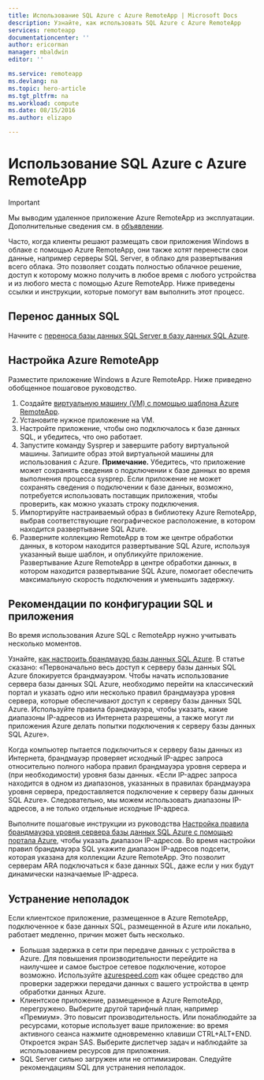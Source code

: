 ```yaml
---
title: Использование SQL Azure с Azure RemoteApp | Microsoft Docs
description: Узнайте, как использовать SQL Azure с Azure RemoteApp
services: remoteapp
documentationcenter: ''
author: ericorman
manager: mbaldwin
editor: ''

ms.service: remoteapp
ms.devlang: na
ms.topic: hero-article
ms.tgt_pltfrm: na
ms.workload: compute
ms.date: 08/15/2016
ms.author: elizapo

---
```

# Использование SQL Azure с Azure RemoteApp
> [!IMPORTANT]
> Мы выводим удаленное приложение Azure RemoteApp из эксплуатации. Дополнительные сведения см. в [объявлении](https://go.microsoft.com/fwlink/?linkid=821148).
> 
> 

Часто, когда клиенты решают размещать свои приложения Windows в облаке с помощью Azure RemoteApp, они также хотят перенести свои данные, например серверы SQL Server, в облако для развертывания всего облака. Это позволяет создать полностью облачное решение, доступ к которому можно получить в любое время с любого устройства и из любого места с помощью Azure RemoteApp. Ниже приведены ссылки и инструкции, которые помогут вам выполнить этот процесс.

## Перенос данных SQL
Начните с [переноса базы данных SQL Server в базу данных SQL Azure](../sql-database/sql-database-cloud-migrate.md).

## Настройка Azure RemoteApp
Разместите приложение Windows в Azure RemoteApp. Ниже приведено обобщенное пошаговое руководство.

1. Создайте [виртуальную машину (VM) с помощью шаблона Azure RemoteApp](remoteapp-imageoptions.md).
2. Установите нужное приложение на VM.
3. Настройте приложение, чтобы оно подключалось к базе данных SQL, и убедитесь, что оно работает.
4. Запустите команду Sysprep и завершите работу виртуальной машины. Запишите образ этой виртуальной машины для использования с Azure. **Примечание.** Убедитесь, что приложение может сохранять сведения о подключении к базе данных во время выполнения процесса sysprep. Если приложение не может сохранять сведения о подключении к базе данных, возможно, потребуется использовать поставщик приложения, чтобы проверить, как можно указать строку подключения.
5. Импортируйте настраиваемый образ в библиотеку Azure RemoteApp, выбрав соответствующие географическое расположение, в котором находится развертывание SQL Azure.
6. Разверните коллекцию RemoteApp в том же центре обработки данных, в котором находится развертывание SQL Azure, используя указанный выше шаблон, и опубликуйте приложение. Развертывание Azure RemoteApp в центре обработки данных, в котором находится развертывание SQL Azure, помогает обеспечить максимальную скорость подключения и уменьшить задержку.

## Рекомендации по конфигурации SQL и приложения
Во время использования Azure SQL с RemoteApp нужно учитывать несколько моментов.

Узнайте, [как настроить брандмауэр базы данных SQL Azure](../sql-database/sql-database-firewall-configure.md). В статье сказано: «Первоначально весь доступ к серверу базы данных SQL Azure блокируется брандмауэром. Чтобы начать использование сервера базы данных SQL Azure, необходимо перейти на классический портал и указать одно или несколько правил брандмауэра уровня сервера, которые обеспечивают доступ к серверу базы данных SQL Azure. Используйте правила брандмауэра, чтобы указать, какие диапазоны IP-адресов из Интернета разрешены, а также могут ли приложения Azure делать попытки подключения к серверу базы данных SQL Azure».

Когда компьютер пытается подключиться к серверу базы данных из Интернета, брандмауэр проверяет исходный IP-адрес запроса относительно полного набора правил брандмауэра уровня сервера и (при необходимости) уровня базы данных. «Если IP-адрес запроса находится в одном из диапазонов, указанных в правилах брандмауэра уровня сервера, предоставляется подключение к серверу базы данных SQL Azure». Следовательно, мы можем использовать диапазоны IP-адресов, а не только отдельные исходные IP-адреса.

Выполните пошаговые инструкции из руководства [Настройка правила брандмауэра уровня сервера базы данных SQL Azure с помощью портала Azure](../sql-database/sql-database-configure-firewall-settings.md), чтобы указать диапазон IP-адресов. Во время настройки правил брандмауэра SQL укажите диапазон IP-адресов подсети, которая указана для коллекции Azure RemoteApp. Это позволит серверам ARA подключаться к базе данных SQL, даже если у них будут динамически назначаемые IP-адреса.

## Устранение неполадок
Если клиентское приложение, размещенное в Azure RemoteApp, подключенное к базе данных SQL, размещенной в Azure или локально, работает медленно, причин может быть несколько.

* Большая задержка в сети при передаче данных с устройства в Azure. Для повышения производительности перейдите на наилучшее и самое быстрое сетевое подключение, которое возможно. Используйте [azurespeed.com](http://azurespeed.com/) как общее средство для проверки задержки передачи данных с вашего устройства в центр обработки данных Azure.
* Клиентское приложение, размещенное в Azure RemoteApp, перегружено. Выберите другой тарифный план, например «Премиум». Это повысит производительность. Или понаблюдайте за ресурсами, которые использует ваше приложение: во время активного сеанса нажмите одновременно клавиши CTRL+ALT+END. Откроется экран SAS. Выберите диспетчер задач и наблюдайте за использованием ресурсов для приложения.
* SQL Server сильно загружен или не оптимизирован. Следуйте рекомендациям SQL для устранения неполадок.

<!---HONumber=AcomDC_0817_2016-->